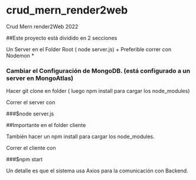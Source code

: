 # crud_mern_render2web
Crud Mern render2Web 2022

##Este proyecto está dividido en 2 secciones 

Un Server en el Folder Root ( node server.js) + Preferible correr con Nodemon * 

### Cambiar el Configuración de MongoDB. (está configurado a un server en MongoAtlas)
Hacer git clone en folder ( luego npm install para cargar los node_modules)


Correr el server con 

###$node server.js

##Importante en el folder cliente 

También hacer un npm install para cargar los node_modules.

Correr el cliente con 

###$npm start

Un detalle es que el sistema usa Axios para la comunicación con Backend.


